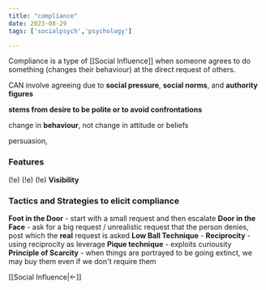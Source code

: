 ```yaml
---
title: "compliance"
date: 2023-08-29
tags: ['socialpsych','psychology']

---
```


Compliance is a type of [[Social Influence]] when someone agrees to do something (changes their behaviour) at the direct request of others. 

CAN involve agreeing due to **social pressure**, **social norms**, and **authority figures**

**stems from desire to be polite or to avoid confrontations**

change in **behaviour**, not change in attitude or beliefs

persuasion, 

### Features
(!e)
(!e)
(!e)
**Visibility**

### Tactics and Strategies to elicit compliance 
**Foot in the Door** - start with a small request and then escalate
**Door in the Face** - ask for a big request / unrealistic request that the person denies, post which the **real** request is asked 
**Low Ball Technique** - 
**Reciprocity** - using reciprocity as leverage
**Pique technique** - exploits curiousity
**Principle of Scarcity** - when things are portrayed to be going extinct, we may buy them even if we don't require them

[[Social Influence|<-]]